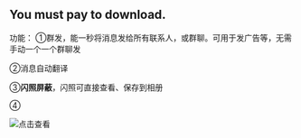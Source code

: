 ## You must pay to download.


功能：
①群发，能一秒将消息发给所有联系人，或群聊。可用于发广告等，无需手动一个一个群聊发

②消息自动翻译

③**闪照屏蔽**，闪照可直接查看、保存到相册

④

![点击查看](https://user-images.githubusercontent.com/82256583/116804633-d4282200-ab52-11eb-8734-98f060254bc2.jpeg)


